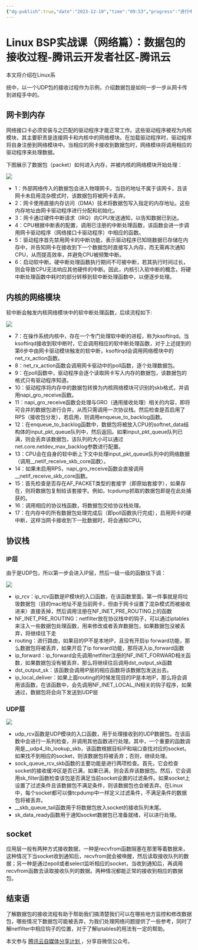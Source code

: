 ```yaml
---
{"dg-publish":true,"date":"2023-12-10","time":"09:53","progress":"进行中","tags":["OS/Linux","网络"],"permalink":"/计算机网络/Linux BSP实战课（网络篇）数据包的接收过程-腾讯云开发者社区-腾讯云/","dgPassFrontmatter":true}
---
```


# Linux BSP实战课（网络篇）：数据包的接收过程-腾讯云开发者社区-腾讯云

本文将介绍在Linux系

统中，以一个UDP包的接收过程作为示例，介绍数据包是如何一步一步从网卡传到进程手中的。

## **网卡到内存**

网络接口卡必须安装与之匹配的驱动程序才能正常工作。这些驱动程序被视为内核模块，其主要职责是连接网卡和内核中的网络模块。在加载驱动程序时，驱动程序将自身注册到网络模块中。当相应的网卡接收到数据包时，网络模块将调用相应的驱动程序来处理数据。

下图展示了数据包（packet）如何进入内存，并被内核的网络模块开始处理：



![](https://imp-repo-1300501708.cos.ap-beijing.myqcloud.com/DJnmbQlIDo9T3cxfoHlcD1wfnAe.png)



* 1：外部网络传入的数据包会进入物理网卡。当目的地址不属于该网卡，且该网卡未启用混杂模式时，该数据包将被网卡丢弃。
* 2：网卡使用直接内存访问（DMA）技术将数据包写入指定的内存地址。这些内存地址由网卡驱动程序进行分配和初始化。
* 3：网卡通过硬件中断请求（IRQ）向CPU发送通知，以告知数据已到达。
* 4：CPU根据中断表的配置，调用已注册的中断处理函数，该函数会进一步调用网卡驱动程序（网络接口卡驱动程序）中相应的函数。
* 5：驱动程序首先禁用网卡的中断功能，表示驱动程序已知晓数据已存储在内存中，并告知网卡在接收到下一个数据包时直接写入内存，而无需再次通知CPU，从而提高效率，并避免CPU被频繁中断。
* 6：启动软中断。硬中断处理函数执行期间不可被中断，若其执行时间过长，则会导致CPU无法响应其他硬件的中断。因此，内核引入软中断的概念，将硬中断处理函数中耗时的部分转移到软中断处理函数中，以便逐步处理。

## **内核的网络模块**

软中断会触发内核网络模块中的软中断处理函数，后续流程如下:



![](https://imp-repo-1300501708.cos.ap-beijing.myqcloud.com/JxjwbFrAMo2zwYx3wGzcM1x6nPe.png)



* 7：在操作系统内核中，存在一个专门处理软中断的进程，称为ksoftirqd。当ksoftirqd接收到软中断时，它会调用相应的软中断处理函数，对于上述提到的第6步中由网卡驱动模块触发的软中断，ksoftirqd会调用网络模块中的net_rx_action函数。
* 8：net_rx_action函数会调用网卡驱动中的poll函数，逐个处理数据包。
* 9：在poll函数中，驱动程序会逐个读取网卡写入内存的数据包，该数据包的格式只有驱动程序知道。
* 10：驱动程序将内存中的数据包转换为内核网络模块可识别的skb格式，并调用napi_gro_receive函数。
* 11：napi_gro_receive函数会处理与GRO（通用接收处理）相关的内容，即将可合并的数据包进行合并，从而只需调用一次协议栈。然后检查是否启用了RPS（接收包分发），若启用，则调用enqueue_to_backlog函数。
* 12：在enqueue_to_backlog函数中，数据包将被放入CPU的softnet_data结构体的input_pkt_queue队列中，然后返回。如果input_pkt_queue队列已满，则会丢弃该数据包，该队列的大小可以通过net.core.netdev_max_backlog参数进行配置。
* 13：CPU会在自身的软中断上下文中处理input_pkt_queue队列中的网络数据（调用__netif_receive_skb_core函数）。
* 14：如果未启用RPS，napi_gro_receive函数会直接调用__netif_receive_skb_core函数。
* 15：首先检查是否存在AF_PACKET类型的套接字（即原始套接字），如果存在，则将数据包复制给该套接字。例如，tcpdump抓取的数据包即是在此处捕获的。
* 16：调用相应的协议栈函数，将数据包交给协议栈处理。
* 17：在内存中的所有数据包处理完成后（即poll函数执行完成），启用网卡的硬中断，这样当网卡接收到下一批数据时，将会通知CPU。

## **协议栈**

### **IP层**

由于是UDP包，所以第一步会进入IP层，然后一级一级的函数往下调：



![](https://imp-repo-1300501708.cos.ap-beijing.myqcloud.com/HCypbRiSfoFRYoxcePxcXvIQnXe.png)



* ip_rcv：ip_rcv函数是IP模块的入口函数，在该函数里面，第一件事就是将垃圾数据包（目的mac地址不是当前网卡，但由于网卡设置了混杂模式而被接收进来）直接丢掉，然后调用注册在NF_INET_PRE_ROUTING上的函数
* NF_INET_PRE_ROUTING：netfilter放在协议栈中的钩子，可以通过iptables来注入一些数据包处理函数，用来修改或者丢弃数据包，如果数据包没被丢弃，将继续往下走
* routing：进行路由，如果目的IP不是本地IP，且没有开启ip forward功能，那么数据包将被丢弃，如果开启了ip forward功能，那将进入ip_forward函数
* ip_forward：ip_forward会先调用netfilter注册的NF_INET_FORWARD相关函数，如果数据包没有被丢弃，那么将继续往后调用dst_output_sk函数
* dst_output_sk：该函数会调用IP层的相应函数将该数据包发送出去。
* ip_local_deliver：如果上面routing的时候发现目的IP是本地IP，那么将会调用该函数，在该函数中，会先调用NF_INET_LOCAL_IN相关的钩子程序，如果通过，数据包将会向下发送到UDP层

### **UDP层**



![](https://imp-repo-1300501708.cos.ap-beijing.myqcloud.com/JqAhbku3Yopr3NxdaY8cj2w8nOf.png)



* udp_rcv函数是UDP模块的入口函数，用于处理接收到的UDP数据包。在该函数中会进行一系列检查，并调用其他函数进行处理。其中，一个重要的函数调用是__udp4_lib_lookup_skb，该函数根据目标IP和端口查找对应的socket。如果找不到相应的socket，则该数据包将被丢弃；否则，继续处理。
* sock_queue_rcv_skb函数的主要功能是进行两项检查。首先，它会检查socket的接收缓冲区是否已满，如果已满，则会丢弃该数据包。然后，它会调用sk_filter函数检查该包是否满足当前socket设置的过滤条件。如果socket上设置了过滤条件且该数据包不满足条件，则该数据包也会被丢弃。在Linux中，每个socket都可以像tcpdump中一样定义过滤条件，不满足条件的数据包将被丢弃。
* __skb_queue_tail函数用于将数据包放入socket的接收队列末尾。
* sk_data_ready函数用于通知socket数据包已准备就绪，可以进行处理。

## **socket**

应用层一般有两种方式接收数据，一种是recvfrom函数阻塞在那里等着数据来，这种情况下当socket收到通知后，recvfrom就会被唤醒，然后读取接收队列的数据；另一种是通过epoll或者select监听相应的socket，当收到通知后，再调用recvfrom函数去读取接收队列的数据。两种情况都能正常的接收到相应的数据包。

## **结束语**

了解数据包的接收流程有助于帮助我们搞清楚我们可以在哪些地方监控和修改数据包，哪些情况下数据包可能被丢弃，为我们处理网络问题提供了一些参考，同时了解netfilter中相应钩子的位置，对于了解iptables的用法有一定的帮助。

本文参与 [腾讯云自媒体分享计划 ](https://cloud.tencent.com/developer/support-plan)，分享自微信公众号。

